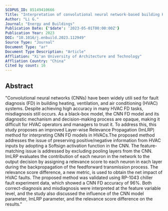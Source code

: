 ```yaml
---
SCOPUS_ID: 85149410666
Title: "Interpretation of convolutional neural network-based building HVAC fault diagnosis model using improved layer-wise relevance propagation"
Author: "Li G."
Journal: "Energy and Buildings"
Publication Date: {'$date': '2023-05-01T00:00:00Z'}
Publication Year: 2023
DOI: "10.1016/j.enbuild.2023.112949"
Source Type: "Journal"
Document Type: "ar"
Document Type Description: "Article"
Affliation: "Xi'an University of Architecture and Technology"
Affliation Country: "China"
Cited by count: 16
---
```


## Abstract
"Convolutional neural networks (CNNs) have been widely utili sed for fault diagnosis (FD) in building heating, ventilation, and air conditioning (HVAC) systems. Despite achieving high accuracy in many HVAC FD tasks, misdiagnosis still occurs. As a black-box model, the CNN FD model and its diagnostic mechanism and decision-making process are opaque, making it difficult for HVAC operators and managers to trust it. To address this, this study proposes an improved Layer-wise Relevance Propagation (ImLRP) method for interpreting CNN FD models in HVACs.The proposed method addresses the issue of preserving positive/negative information from HVAC inputs by adopting a Softsign activation function in the CNN. The feature-matching issue is addressed by excluding pooling layers from the CNN. ImLRP evaluates the contribution of each neuron in the network to the output decision by assigning a relevance score to each neuron in each layer during the backpropagation of the feedforward transmission process. The relevance score difference, a new metric, is used to obtain the net impact of HVAC faults. The proposed method was validated using RP-1043 chiller fault experiment data, which showed a CNN FD accuracy of 96%. Both correct-diagnosis and misdiagnosis were interpreted at the feature variable level, and the study also discussed the influence of the CNN model parameter, ImLRP parameter, and the relevance score difference on the results."
